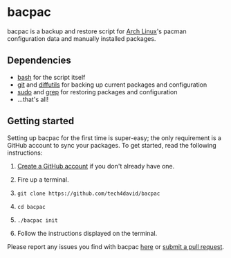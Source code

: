 bacpac
======

bacpac is a backup and restore script for [Arch Linux]'s pacman configuration
data and manually installed packages.

[Arch Linux]: https://www.archlinux.org/

Dependencies
------------

* [bash] for the script itself
* [git] and [diffutils] for backing up current packages and configuration
* [sudo] and [grep] for restoring packages and configuration
* ...that's all!

[bash]: https://www.archlinux.org/packages/core/x86_64/bash/
[git]: https://www.archlinux.org/packages/extra/x86_64/git/
[diffutils]: https://www.archlinux.org/packages/core/x86_64/diffutils/
[sudo]: https://www.archlinux.org/packages/core/x86_64/sudo/
[grep]: https://www.archlinux.org/packages/core/x86_64/grep/

Getting started
---------------

Setting up bacpac for the first time is super-easy; the only requirement is a
GitHub account to sync your packages. To get started, read the following
instructions:

1. [Create a GitHub account] if you don't already have one.

1. Fire up a terminal.

2. `git clone https://github.com/tech4david/bacpac`

3. `cd bacpac`

4. `./bacpac init`

5. Follow the instructions displayed on the terminal.

Please report any issues you find with bacpac [here] or [submit a pull request].

[Create a GitHub account]: https://github.com/join
[here]: https://github.com/tech4david/bacpac/issues
[submit a pull request]: https://github.com/tech4david/bacpac/compare/
